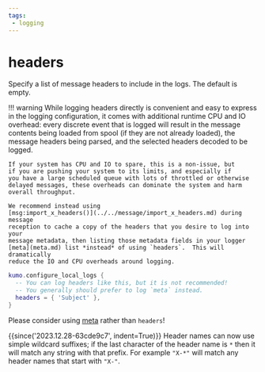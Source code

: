 ```yaml
---
tags:
 - logging
---
```


# headers

Specify a list of message headers to include in the logs. The default is
empty.

!!! warning
    While logging headers directly is convenient and easy to express in the
    logging configuration, it comes with additional runtime CPU and IO
    overhead: every discrete event that is logged will result in the message
    contents being loaded from spool (if they are not already loaded), the
    message headers being parsed, and the selected headers decoded to be logged.

    If your system has CPU and IO to spare, this is a non-issue, but
    if you are pushing your system to its limits, and especially if
    you have a large scheduled queue with lots of throttled or otherwise
    delayed messages, these overheads can dominate the system and harm
    overall throughput.

    We recommend instead using
    [msg:import_x_headers()](../../message/import_x_headers.md) during message
    reception to cache a copy of the headers that you desire to log into your
    message metadata, then listing those metadata fields in your logger
    [meta](meta.md) list *instead* of using `headers`.  This will dramatically
    reduce the IO and CPU overheads around logging.

```lua
kumo.configure_local_logs {
  -- You can log headers like this, but it is not recommended!
  -- You generally should prefer to log `meta` instead.
  headers = { 'Subject' },
}
```

Please consider using [meta](meta.md) rather than `headers`!

{{since('2023.12.28-63cde9c7', indent=True)}}
    Header names can now use simple wildcard suffixes; if the last character
    of the header name is `*` then it will match any string with that prefix.
    For example `"X-*"` will match any header names that start with `"X-"`.

